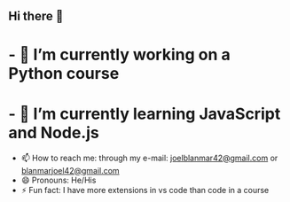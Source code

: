 ## Hi there 👋

# - 🔭 I’m currently working on a Python course
# - 🌱 I’m currently learning JavaScript and Node.js
- 📫 How to reach me: through my e-mail: joelblanmar42@gmail.com or blanmarjoel42@gmail.com
- 😄 Pronouns: He/His
- ⚡ Fun fact: I have more extensions in vs code than code in a course
